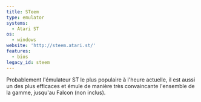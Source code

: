 ```yaml
---
title: STeem
type: emulator
systems:
  - Atari ST
os:
  - windows
website: 'http://steem.atari.st/'
features:
  - bios
legacy_id: steem
---
```

Probablement l'émulateur ST le plus populaire à l'heure actuelle, il est aussi un des plus efficaces et émule de manière très convaincante l'ensemble de la gamme, jusqu'au Falcon (non inclus).
